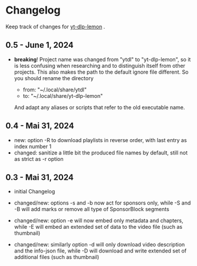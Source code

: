 # Changelog

Keep track of changes for
[yt-dlp-lemon](https://github.com/thingsiplay/yt-dlp-lemon) .

## 0.5 - June 1, 2024

- **breaking**! Project name was changed from "ytdl" to "yt-dlp-lemon", so it
  is less confusing when researching and to distinguish itself from other
  projects. This also makes the path to the default ignore file different. So you
  should rename the directory

  - from: "~/.local/share/ytdl"
  - to: "~/.local/share/yt-dlp-lemon"

  And adapt any aliases or scripts that refer to the old executable name.

## 0.4 - Mai 31, 2024

- new: option -R to download playlists in reverse order, with last entry as
  index number 1
- changed: sanitize a little bit the produced file names by default, still not
  as strict as -r option

## 0.3 - Mai 31, 2024

- initial Changelog

- changed/new: options -s and -b now act for sponsors only, while -S and -B
  will add marks or remove all type of SponsorBlock segments
- changed/new: option -e will now embed only metadata and chapters, while -E
  will embed an extended set of data to the video file (such as thumbnail)
- changed/new: similarly option -d will only download video description and the
  info-json file, while -D will download and write extended set of additional
  files (such as thumbnail)
